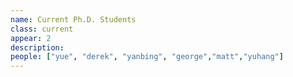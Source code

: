 ```yaml
---
name: Current Ph.D. Students
class: current
appear: 2
description: 
people: ["yue", "derek", "yanbing", "george","matt","yuhang"]
---
```

